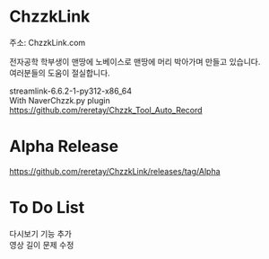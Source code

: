 # ChzzkLink

주소: ChzzkLink.com

전자공학 학부생이 맨땅에 노베이스로 맨땅에 머리 박아가며 만들고 있습니다.<br>
여러분들의 도움이 절실합니다.

streamlink-6.6.2-1-py312-x86_64 <br>
With  NaverChzzk.py plugin <br>
https://github.com/reretay/Chzzk_Tool_Auto_Record

# Alpha Release
https://github.com/reretay/ChzzkLink/releases/tag/Alpha

# To Do List
다시보기 기능 추가 <br>
영상 길이 문제 수정 <br>
